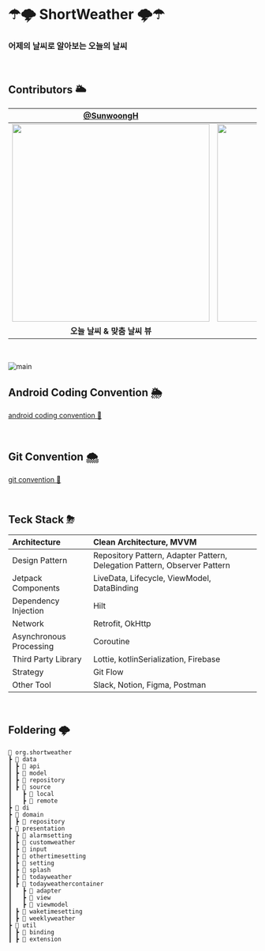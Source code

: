 #  ☂🌩 ShortWeather 🌩☂
### 어제의 날씨로 알아보는 오늘의 날씨

<br>

## Contributors 🌥
| [@SunwoongH](https://github.com/SunwoongH) | [@chaso1495](https://github.com/chaso1495) | [@ahra1221](https://github.com/ahra1221) |
| :---: | :---: | :---: |
|<img width="400" src="https://user-images.githubusercontent.com/81796317/212262151-ba79cbce-5993-4893-80ec-be5cb8d3dd95.jpg">|<img width="400" src="https://user-images.githubusercontent.com/81796317/212262357-79051e8d-01be-4e3e-acef-37c0972e6534.jpg">|<img width="400" src="https://user-images.githubusercontent.com/81796317/212262424-8cd2e60a-effa-4065-9dd9-02d0261f120c.jpg">|
|**오늘 날씨 & 맞춤 날씨 뷰**|**정보 입력 & 스플래쉬 & 설정 뷰**|**주간 날씨 & 설정 뷰**|

<br>

![main](https://user-images.githubusercontent.com/81796317/212494861-8ce6e41a-52db-45e3-8f6a-0ab8865c5678.jpg)

## Android Coding Convention 🌦
[android coding convention 📝](https://elfin-saltopus-873.notion.site/Android-Coding-Convention-2d1428b408614047a1fafa698383d4e0)

<br>

## Git Convention 🌨
[git convention 📝](https://elfin-saltopus-873.notion.site/Git-Convention-bab184da78c548f085b02026bbb86cbe)

<br>

## Teck Stack ⛈

| Architecture | Clean Architecture, MVVM |
|:---|:---|
| Design Pattern | Repository Pattern, Adapter Pattern,  Delegation Pattern, Observer Pattern |
| Jetpack Components | LiveData, Lifecycle, ViewModel, DataBinding |
| Dependency Injection | Hilt |
| Network | Retrofit, OkHttp |
| Asynchronous Processing | Coroutine |
| Third Party Library | Lottie, kotlinSerialization, Firebase |
| Strategy | Git Flow |
| Other Tool | Slack, Notion, Figma, Postman |

<br>

## Foldering 🌩
```
📂 org.shortweather
┣ 📂 data
┃ ┣ 📂 api
┃ ┣ 📂 model
┃ ┣ 📂 repository
┃ ┣ 📂 source
┃   ┣ 📂 local
┃   ┣ 📂 remote
┣ 📂 di
┣ 📂 domain
┃ ┣ 📂 repository
┣ 📂 presentation
┃ ┣ 📂 alarmsetting
┃ ┣ 📂 customweather
┃ ┣ 📂 input
┃ ┣ 📂 othertimesetting
┃ ┣ 📂 setting
┃ ┣ 📂 splash
┃ ┣ 📂 todayweather
┃ ┣ 📂 todayweathercontainer
┃   ┣ 📂 adapter
┃   ┣ 📂 view
┃   ┣ 📂 viewmodel
┃ ┣ 📂 waketimesetting
┃ ┣ 📂 weeklyweather
┣ 📂 util
┃ ┣ 📂 binding
┃ ┣ 📂 extension
```
